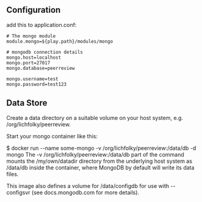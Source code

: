 ## Configuration
add this to application.conf:
```
# The mongo module
module.mongo=${play.path}/modules/mongo

# mongodb connection details
mongo.host=localhost
mongo.port=27017
mongo.database=peerreview

mongo.username=test
mongo.password=test123
```

## Data Store
Create a data directory on a suitable volume on your host system, e.g. /org/lichfolky/peerreview.

Start your mongo container like this:

$ docker run --name some-mongo -v /org/lichfolky/peerreview:/data/db -d mongo
The -v /org/lichfolky/peerreview:/data/db part of the command mounts the /my/own/datadir directory from the underlying 
host system as /data/db inside the container, where MongoDB by default will write its data files.

This image also defines a volume for /data/configdb for use with --configsvr (see docs.mongodb.com for more details).